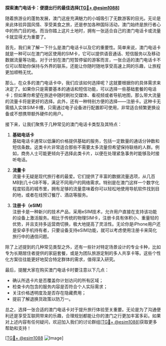 **探索澳门电话卡：便捷出行的最佳选择[[TG💪+ @esim1088](https://t.me/s/esim1088)]**

随着旅游业的蓬勃发展，澳门这座充满魅力的小城吸引了无数游客的目光。无论是来此体验异国风情、享受美食之旅，还是参加各种国际活动，澳门始终是旅行者心中的热门目的地。而当你踏上这片土地时，拥有一张适合自己的澳门电话卡或流量卡就显得尤为重要了。

首先，我们来了解一下什么是澳门电话卡以及它的重要性。简单来说，澳门电话卡就是一种可以在澳门地区使用的SIM卡，它可以提供语音通话、短信服务以及移动数据流量等功能。对于计划在澳门短暂停留的游客而言，一张合适的澳门电话卡不仅可以帮助你保持与外界的联系，还能让你随时随地享受高速上网的乐趣，让旅程更加顺畅无忧。

那么，在众多的澳门电话卡中，我们应该如何选择呢？这就要根据你的具体需求来决定了。如果你只是需要基本的通话和短信功能，可以选择一些基础套餐的电话卡；但如果你希望在旅途中随时刷社交媒体、看视频或者导航地图，那么带大流量的流量卡将是更好的选择。此外，还有一种特别方便的选择——注册卡。这种卡无需插入实体SIM卡槽，只需通过电子设备进行配置即可使用，非常适合频繁更换设备或不想携带额外硬件的用户。

接下来，让我们聚焦于几种常见的澳门电话卡类型及其特点：

1. **基础电话卡**  
   基础电话卡通常以低廉的价格提供基础的服务，包括一定数量的通话分钟数和短信条数。这类卡片非常适合那些不需要太多流量但希望保持联络的人群。例如，商务人士可能更倾向于选择此类卡片，以便在处理紧急事务时能够及时接听电话。

2. **流量卡**  
   流量卡无疑是现代旅行者的最爱。它们提供了丰富的数据流量选项，从几百MB到几十GB不等，满足不同用户的网络需求。特别是在澳门这样一个数字化程度较高的城市里，拥有足够的流量意味着你可以轻松地使用导航软件找到目的地，或者在线预订餐厅、酒店等服务。

3. **注册卡（eSIM）**  
   注册卡是一种新兴的技术产品，采用eSIM技术，允许用户直接在支持该功能的设备上激活服务。相比于传统的物理SIM卡，注册卡具有体积小、重量轻的优势，并且支持多运营商切换，极大地提高了灵活性。无论你是iPhone用户还是安卓手机持有者，只要设备支持eSIM功能，就可以考虑使用注册卡来简化旅行中的通信问题。

除了上述提到的几种常见类型之外，还有一些针对特定场景设计的专业卡种，比如专为长期居住者提供的家庭套餐，或是为团队旅游定制的多人共享卡等。这些个性化方案往往能更好地契合特定群体的需求，值得深入研究。

最后，提醒大家在购买澳门电话卡时要注意以下几点：
- 确认所选卡片是否覆盖你计划访问的所有区域；
- 检查卡内包含的服务内容是否符合个人实际需求；
- 关注价格透明度及是否存在隐藏费用；
- 提前了解退换货政策以防万一。

总之，选择一张合适的澳门电话卡对于提升旅行体验至关重要。无论是为了沟通便利还是享受互联网带来的乐趣，合理规划都能让你的澳门之行更加丰富多彩。如果对上述内容有任何疑问，欢迎加入我们的讨论群组[[TG💪+ @esim1088](https://t.me/s/esim1088)]获取更多帮助和支持！

[[TG💪+ @esim1088](https://t.me/s/esim1088) ![Image](https://i.postimg.cc/4NQfJmqS/Snipaste-2025-05-13-00-14-12.png)]